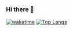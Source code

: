 ### Hi there 👋

[![wakatime](https://wakatime.com/badge/user/0a4ff8ad-2a48-4216-80b2-772b9251efb9.svg)](https://wakatime.com/@0a4ff8ad-2a48-4216-80b2-772b9251efb9)
[![Top Langs](https://github-readme-stats.vercel.app/api/top-langs/?username=alexZeLoCO&langs_count=10)](https://github.com/anuraghazra/github-readme-stats)

<!--
**pugafran/pugafran** is a ✨ _special_ ✨ repository because its `README.md` (this file) appears on your GitHub profile.

Here are some ideas to get you started:

- 🔭 I’m currently working on ...
- 🌱 I’m currently learning ...
- 👯 I’m looking to collaborate on ...
- 🤔 I’m looking for help with ...
- 💬 Ask me about ...
- 📫 How to reach me: ...
- 😄 Pronouns: ...
- ⚡ Fun fact: ...
-->
